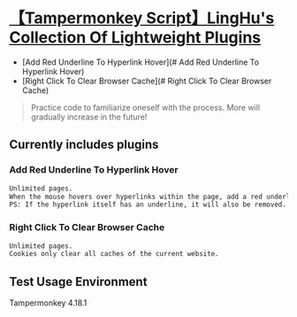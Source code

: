 #  [【Tampermonkey Script】LingHu's Collection Of Lightweight Plugins](https://github.com/linghu-zhe/my-plug.git)
- [Add Red Underline To Hyperlink Hover](# Add Red Underline To Hyperlink Hover)
- [Right Click To Clear Browser Cache](# Right Click To Clear Browser Cache)

> Practice code to familiarize oneself with the process. More will gradually increase in the future!

## Currently includes plugins

### Add Red Underline To Hyperlink Hover
```bash
Unlimited pages.
When the mouse hovers over hyperlinks within the page, add a red underline and restore the initial state when moved out.
PS: If the hyperlink itself has an underline, it will also be removed.
```

### Right Click To Clear Browser Cache
```bash
Unlimited pages.
Cookies only clear all caches of the current website.
```

## Test Usage Environment
Tampermonkey 4.18.1
